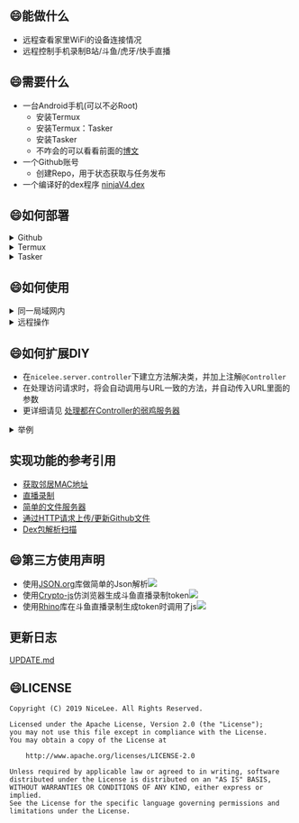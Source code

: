 ﻿
## :smile:能做什么  
+ 远程查看家里WiFi的设备连接情况  
+ 远程控制手机录制B站/斗鱼/虎牙/快手直播  
    
    
## :smile:需要什么  
+ 一台Android手机(可以不必Root)   
    + 安装Termux
    + 安装Termux：Tasker
    + 安装Tasker
    + 不咋会的可以看看前面的[博文](https://nICEnnnnnnnLee.github.io/blog/2019/09/07/android-linux-3/)  
+ 一个Github账号  
    + 创建Repo，用于状态获取与任务发布  
+ 一个编译好的dex程序 [ninjaV4.dex](https://github.com/nICEnnnnnnnLee/NinjaV4/releases)


## :smile:如何部署  
<details>
<summary>Github</summary>


+ 新建一个用于鉴权的token  [配置Token](https://github.com/settings/tokens)  
+ 新建一个Repo(可以是私有),例如`AbcTest`
+ 为了方便识别在线设备，添加对MAC地址的备注，如`online-devices/remarks.txt`  
```
2b:2b:2b:2b:2b:2b 我的PC
2b:2b:2b:2b:2b:2c 我的手机
```
</details>


<details>
<summary>Termux</summary>


+ 安装  
更详细的请访问[博客](https://nICEnnnnnnnLee.github.io/blog/2019/09/17/android-linux-8/)
```
wget install.sh https://gitee.com/NiceLeee/NinjaV4/raw/master/auto-install/install.sh
bash install.sh
```

+ 配置
```
cd ~/workspace/ninjaV4/config
vi app.config
```
以下列出必不可少的关键配置，其它可参考`app.config.sample`
```
# dex包的路径(用于包扫描)
dexPath = ninjaV4.dex
# token 用于访问github
token = xxxxxxxx
# 在线设备上传的位置
#例如访问{nICEnnnnnnnLee}的{AbcTest}仓库的{online-devices/onlines.txt}可以看到我的WiFi设备状态
url_onlineDevices = https://api.github.com/repos/nICEnnnnnnnLee/AbcTest/contents/online-devices/onlines.txt
# 对MAC地址的备注，例如访问{nICEnnnnnnnLee}的{AbcTest}仓库的{online-devices/remarks.txt}
url_markOfMacs = https://raw.githubusercontent.com/nICEnnnnnnnLee/AbcTest/master/online-devices/remarks.txt
# 用于云端下发命令
url_taskToDo = https://raw.githubusercontent.com/nICEnnnnnnnLee/AbcTest/master/task/todo.txt
# 用于命令执行情况上报
url_taskReport = https://api.github.com/repos/nICEnnnnnnnLee/AbcTest/contents/task/report.txt
```

+ 运行  
```
bash ~/run_ninjaV4.sh
```
</details>
 
<details>
<summary>Tasker</summary>


+ 周期性触发WiFi状态上传
    + Tasker添加任务
    + 弹出对话框，选择插件
    + 弹出对话框，选择termux:task
    + 弹出对话框，选择脚本wifi_status_upload.sh
    + 建议每30分钟触发一次
    
+ 周期性触发云端命令获取并执行
    + Tasker添加任务
    + 弹出对话框，选择插件
    + 弹出对话框，选择termux:task
    + 弹出对话框，选择脚本get_command_and_run.sh
    + 建议每5分钟触发一次
</details>

    
## :smile:如何使用  
<details>
<summary>同一局域网内</summary>


假设手机IP为:**192.168.0.101**  
浏览器访问`http://192.168.0.101:8888/`,可以得到如下结果：  
![](https://nICEnnnnnnnLee.github.io/sources/archive/2019/09/index-page.png)   


根据提示操作即可。  
例如直播录制测试状态查询：    
![](https://nICEnnnnnnnLee.github.io/sources/archive/2019/09/live-recorder.png)  
</details>

<details>
<summary>远程操作</summary>


+ 查看家内的WiFi连接状态  
在Github对应的Repo路径查看即可  
![](https://nICEnnnnnnnLee.github.io/sources/archive/2019/09/onliner.png)  

+ 让家内的Android设备执行某些特定操作  
    + 因为是每5分钟取一次，有一定延迟。  
    + 编辑配置指定好的位置的文件，如`task/todo.txt`

+ 任务格式说明  
    + 任务编号： 需要严格递增，编号超过99999以后从0开始
    + 计划时间： 假设`18:15`,`18:20`各取一次任务，企划在`18:18`,`18:19`的任务都将在`18:20`左右执行，且执行顺序没法确定
    + 命令内容： 与局域网内各命令的网址URL一致，例如：  
        + 录制b站某主播： /live/start?liver=bili&id=6&qn=10000  
        + 录制斗鱼某主播： /live/start?liver=douyu&id=233223&qn=0  
        + 停止所有录制： /live/stopAll
        + 更新WiFi设备连接状态： /onliner/status/upload
```
任务编号 计划时间 命令内容
1 2019-09-16 14:14 /test
2 2019-09-16 14:14 /cloud/history/delete
3 2019-09-17 18:18 /onliner/status/upload
4 2019-09-17 18:19 /onliner/status/upload
5 2019-09-17 18:45 /onliner/status/upload
6 2019-09-17 20:46 /onliner/status/upload
```
</details> 

## :smile:如何扩展DIY  
+ 在`nicelee.server.controller`下建立方法解决类，并加上注解`@Controller`  
+ 在处理访问请求时，将会自动调用与URL一致的方法，并自动传入URL里面的参数  
+ 更详细请见 [处理都在Controller的弱鸡服务器](https://nICEnnnnnnnLee.github.io/blog/2019/09/09/android-linux-6/)  

<details>
<summary>举例</summary>


```java
package nicelee.server.controller;

import java.io.BufferedWriter;
import java.io.IOException;

import nicelee.common.annotation.Controller;
import nicelee.common.annotation.Value;

@Controller(path = "/test", note = "测试类")
public class ControllerTester {

	@Controller(path = "/helloWorld", note = "Hello World处理方法1")
	public String test1(BufferedWriter out, @Value(key = "param1") String param1) throws IOException {		
		out.write("调用的方法为：helloWorld<br/>\r\n");
		out.write("传入的参数param1 :" + param1);
		return null;
	}
    
	@Controller(path = "/helloWorld2", note = "Hello World处理方法2")
	public String test2(@Value(key = "param1") String param1) throws IOException {
		StringBuffer sb = new StringBuffer();
		sb.append("调用的方法为：helloWorld<br/>\r\n");
		sb.append("传入的参数param1 :");
		sb.append(param1);
		return  sb.toString();
	}
}
```
</details>


## 实现功能的参考引用  
+ [获取邻居MAC地址](https://github.com/nICEnnnnnnnLee/NeighborFinder)  
+ [直播录制](https://github.com/nICEnnnnnnnLee/BilibiliLiveRecorder)  
+ [简单的文件服务器](https://github.com/nICEnnnnnnnLee/FileHttpServer)  
+ [通过HTTP请求上传/更新Github文件](https://github.com/nICEnnnnnnnLee/FileUploader4Github)  
+ [Dex包解析扫描](https://gitee.com/mazaiting/app_protection/tree/master/ParseDEX)  

## :smile:第三方使用声明   
+ 使用[JSON.org](https://github.com/stleary/JSON-java)库做简单的Json解析[![](https://img.shields.io/badge/license-MIT-green.svg)](https://github.com/stleary/JSON-java/blob/master/LICENSE) 
+ 使用[Crypto-js](https://github.com/brix/crypto-js)仿浏览器生成斗鱼直播录制token[![](https://img.shields.io/badge/license-MIT-green.svg)](https://github.com/brix/crypto-js/blob/develop/LICENSE) 
+ 使用[Rhino](https://github.com/brix/crypto-js)库在斗鱼直播录制生成token时调用了js[![](https://img.shields.io/badge/license-MPL%202.0-green.svg)](https://github.com/mozilla/rhino/blob/master/LICENSE.txt) 

## 更新日志
[UPDATE.md](https://github.com/nICEnnnnnnnLee/NinjaV4/blob/master/UPDATE.md)

## :smile:LICENSE
```
Copyright (C) 2019 NiceLee. All Rights Reserved.

Licensed under the Apache License, Version 2.0 (the "License");
you may not use this file except in compliance with the License.
You may obtain a copy of the License at

    http://www.apache.org/licenses/LICENSE-2.0

Unless required by applicable law or agreed to in writing, software
distributed under the License is distributed on an "AS IS" BASIS,
WITHOUT WARRANTIES OR CONDITIONS OF ANY KIND, either express or implied.
See the License for the specific language governing permissions and
limitations under the License.
```
